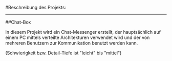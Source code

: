 #Beschreibung des Projekts:
***********************************************************************

  ##Chat-Box
  
  In diesem Projekt wird ein Chat-Messenger erstellt, der hauptsächlich auf einem PC mittels 
  verteilte Architekturen verwendet wird und der von mehreren Benutzern 
  zur Kommunikation benutzt werden kann.
  
  (Schwierigkeit bzw. Detail-Tiefe ist "leicht" bis "mittel")
  
  

